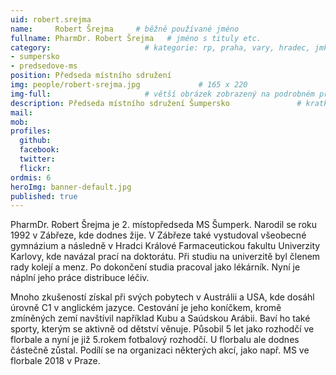 ```yaml
---
uid: robert.srejma
name:     Robert Šrejma     # běžně používané jméno
fullname: PharmDr. Robert Šrejma   # jméno s tituly etc.
category:                     # kategorie: rp, praha, vary, hradec, jmk, senat
- sumpersko
- predsedove-ms
position: Předseda místního sdružení
img: people/robert-srejma.jpg             # 165 x 220
img-full:                     # větší obrázek zobrazený na podrobném profilu
description: Předseda místního sdružení Šumpersko               # kratký popis, max 160 znaků
mail: 
mob:
profiles:
  github:
  facebook:       
  twitter:        
  flickr:
ordmis: 6
heroImg: banner-default.jpg
published: true
---
```

PharmDr. Robert Šrejma je 2. místopředseda MS Šumperk. Narodil se roku 1992 v Zábřeze, kde dodnes žije. V Zábřeze také vystudoval všeobecné gymnázium a následně v Hradci Králové Farmaceutickou fakultu Univerzity Karlovy, kde navázal prací na doktorátu. Při studiu na univerzitě byl členem rady kolejí a menz. Po dokončení studia pracoval jako lékárník. Nyní je náplní jeho práce distribuce léčiv.

Mnoho zkušeností získal při svých pobytech v Austrálii a USA, kde dosáhl úrovně C1 v anglickém jazyce. Cestování je jeho koníčkem, kromě zmíněných zemí navštívil například Kubu a Saúdskou Arábii. Baví ho také sporty, kterým se aktivně od dětství věnuje. Působil 5 let jako rozhodčí ve florbale a nyní je již 5.rokem fotbalový rozhodčí. U florbalu ale dodnes částečně zůstal. Podílí se na organizaci některých akcí, jako např. MS ve florbale 2018 v Praze.